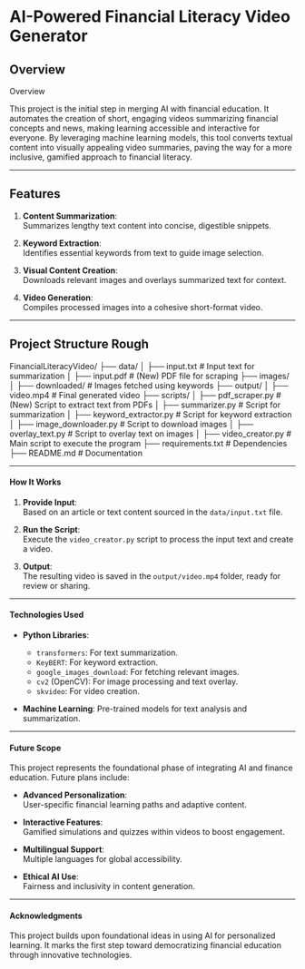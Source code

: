# AI-Powered Financial Literacy Video Generator  

## **Overview**  
Overview

This project is the initial step in merging AI with financial education. It automates the creation of short, engaging videos summarizing financial concepts and news, making learning accessible and interactive for everyone. By leveraging machine learning models, this tool converts textual content into visually appealing video summaries, paving the way for a more inclusive, gamified approach to financial literacy.
   
---

## **Features**  
1. **Content Summarization**:  
   Summarizes lengthy text content into concise, digestible snippets.  

2. **Keyword Extraction**:  
   Identifies essential keywords from text to guide image selection.  

3. **Visual Content Creation**:  
   Downloads relevant images and overlays summarized text for context.  

4. **Video Generation**:  
   Compiles processed images into a cohesive short-format video.  

---

## **Project Structure Rough**  


FinancialLiteracyVideo/
├── data/
│   ├── input.txt           # Input text for summarization
│   ├── input.pdf           # (New) PDF file for scraping
├── images/
│   ├── downloaded/         # Images fetched using keywords
├── output/
│   ├── video.mp4           # Final generated video
├── scripts/
│   ├── pdf_scraper.py      # (New) Script to extract text from PDFs
│   ├── summarizer.py       # Script for summarization
│   ├── keyword_extractor.py # Script for keyword extraction
│   ├── image_downloader.py  # Script to download images
│   ├── overlay_text.py     # Script to overlay text on images
│   ├── video_creator.py    # Main script to execute the program
├── requirements.txt        # Dependencies
├── README.md               # Documentation

---

#### **How It Works**  

1. **Provide Input**:  
   Based on an article or text content sourced in the `data/input.txt` file.  

2. **Run the Script**:  
   Execute the `video_creator.py` script to process the input text and create a video.  

3. **Output**:  
   The resulting video is saved in the `output/video.mp4` folder, ready for review or sharing.  

---

#### **Technologies Used**  
- **Python Libraries**:  
  - `transformers`: For text summarization.  
  - `KeyBERT`: For keyword extraction.  
  - `google_images_download`: For fetching relevant images.  
  - `cv2` (OpenCV): For image processing and text overlay.  
  - `skvideo`: For video creation.  

- **Machine Learning**: Pre-trained models for text analysis and summarization.  

---

#### **Future Scope**  

This project represents the foundational phase of integrating AI and finance education. Future plans include:  
- **Advanced Personalization**:  
  User-specific financial learning paths and adaptive content.  

- **Interactive Features**:  
  Gamified simulations and quizzes within videos to boost engagement.  

- **Multilingual Support**:  
  Multiple languages for global accessibility.  

- **Ethical AI Use**:  
  Fairness and inclusivity in content generation.  

---

#### **Acknowledgments**  
This project builds upon foundational ideas in using AI for personalized learning. It marks the first step toward democratizing financial education through innovative technologies.  






